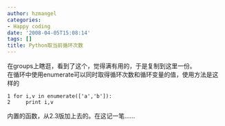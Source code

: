 ```yaml
---
author: hzmangel
categories:
- Happy coding
date: '2008-04-05T15:08:14'
tags: []
title: Python取当前循环次数
---
```

在groups上瞎逛，看到了这个，觉得满有用的，于是复制到这里一份。  
在循环中使用enumerate可以同时取得循环次数和循环变量的值，使用方法是这样的

    
    
    1 for i,v in enumerate(['a','b']):
    2     print i,v
    

内置的函数，从2.3版加上去的。在这记一笔……